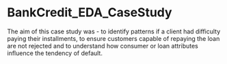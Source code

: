 # BankCredit_EDA_CaseStudy
The aim of this case study was - to identify patterns if a client had difficulty paying their installments, to ensure customers capable of repaying the loan are not rejected and to understand how consumer or loan attributes influence the tendency of default.
